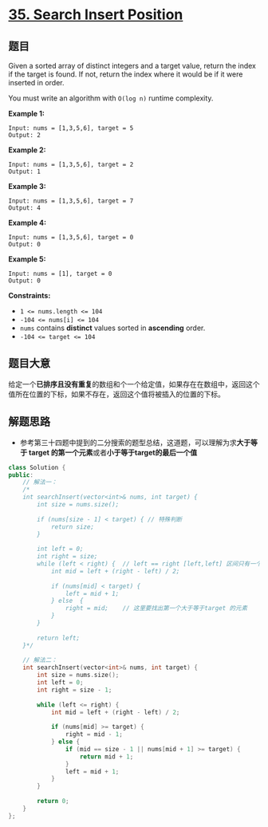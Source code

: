 # [35. Search Insert Position](https://leetcode.com/problems/search-insert-position/)

## 题目

Given a sorted array of distinct integers and a target value, return the index if the target is found. If not, return the index where it would be if it were inserted in order.

You must write an algorithm with `O(log n)` runtime complexity.

 

**Example 1:**

```
Input: nums = [1,3,5,6], target = 5
Output: 2
```

**Example 2:**

```
Input: nums = [1,3,5,6], target = 2
Output: 1
```

**Example 3:**

```
Input: nums = [1,3,5,6], target = 7
Output: 4
```

**Example 4:**

```
Input: nums = [1,3,5,6], target = 0
Output: 0
```

**Example 5:**

```
Input: nums = [1], target = 0
Output: 0
```

 

**Constraints:**

- `1 <= nums.length <= 104`
- `-104 <= nums[i] <= 104`
- `nums` contains **distinct** values sorted in **ascending** order.
- `-104 <= target <= 104`

## 题目大意

给定一个**已排序且没有重复**的数组和个一个给定值，如果存在在数组中，返回这个值所在位置的下标，如果不存在，返回这个值将被插入的位置的下标。

## 解题思路

* 参考第三十四题中提到的二分搜索的题型总结，这道题，可以理解为求**大于等于 target 的第一个元素**或者**小于等于target的最后一个值**

````c++
class Solution {
public:
    // 解法一：
    /*
    int searchInsert(vector<int>& nums, int target) {
        int size = nums.size();
        
        if (nums[size - 1] < target) { // 特殊判断
            return size;
        }
        
        int left = 0;
        int right = size;
        while (left < right) {  // left == right [left,left] 区间只有一个元素
            int mid = left + (right - left) / 2;
            
            if (nums[mid] < target) {
                left = mid + 1;
            } else  {
                right = mid;    // 这里要找出第一个大于等于target 的元素
            }
        }
        
        return left;
    }*/
    
    // 解法二：
    int searchInsert(vector<int>& nums, int target) {
        int size = nums.size();
        int left = 0;
        int right = size - 1;
        
        while (left <= right) {
            int mid = left + (right - left) / 2;
            
            if (nums[mid] >= target) {
                right = mid - 1;
            } else {
                if (mid == size - 1 || nums[mid + 1] >= target) {
                    return mid + 1;
                }
                left = mid + 1;
            }
        }
        
        return 0;
    }
};
````

